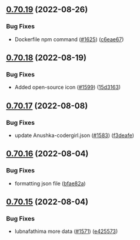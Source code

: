 ## [0.70.19](https://github.com/EddieHubCommunity/LinkFree/compare/v0.70.18...v0.70.19) (2022-08-26)


### Bug Fixes

* Dockerfile npm command ([#1625](https://github.com/EddieHubCommunity/LinkFree/issues/1625)) ([c6eae67](https://github.com/EddieHubCommunity/LinkFree/commit/c6eae67f79813ae567b10c35071d3749423f2378))



## [0.70.18](https://github.com/EddieHubCommunity/LinkFree/compare/v0.70.17...v0.70.18) (2022-08-19)


### Bug Fixes

* Added open-source icon ([#1599](https://github.com/EddieHubCommunity/LinkFree/issues/1599)) ([15d3163](https://github.com/EddieHubCommunity/LinkFree/commit/15d31634849647977280f3959c89180d2e2ba4ab))



## [0.70.17](https://github.com/EddieHubCommunity/LinkFree/compare/v0.70.16...v0.70.17) (2022-08-08)


### Bug Fixes

* update Anushka-codergirl.json ([#1583](https://github.com/EddieHubCommunity/LinkFree/issues/1583)) ([f3deafe](https://github.com/EddieHubCommunity/LinkFree/commit/f3deafe5e15c303a84440db359aea24a6e4a2b5f))



## [0.70.16](https://github.com/EddieHubCommunity/LinkFree/compare/v0.70.15...v0.70.16) (2022-08-04)


### Bug Fixes

* formatting json file ([bfae82a](https://github.com/EddieHubCommunity/LinkFree/commit/bfae82a748901533c1c3cabcc69159ca2eed2d20))



## [0.70.15](https://github.com/EddieHubCommunity/LinkFree/compare/v0.70.14...v0.70.15) (2022-08-04)


### Bug Fixes

* lubnafathima more data ([#1571](https://github.com/EddieHubCommunity/LinkFree/issues/1571)) ([e425573](https://github.com/EddieHubCommunity/LinkFree/commit/e4255732491582d3aa4c0dc2a133b2489fc9ea6e))



